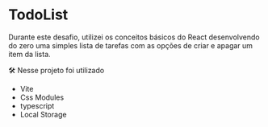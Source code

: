 # TodoList

Durante este desafio, utilizei os conceitos básicos do React desenvolvendo do zero uma simples lista de tarefas com as opções de criar e apagar um item da lista.

<span>🛠️ Nesse projeto foi utilizado</span>
<ul>
  <li> Vite</li>
  <li>Css Modules </li>
  <li> typescript </li>
  <li> Local Storage</li>
</ul>
